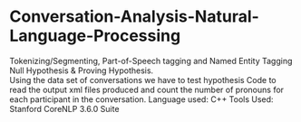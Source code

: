 # Conversation-Analysis-Natural-Language-Processing
Tokenizing/Segmenting, 
Part-of-Speech tagging  and  Named  Entity  Tagging Null Hypothesis &amp; Proving Hypothesis.  
Using the data set of conversations we have to test hypothesis Code to read the output xml files produced and count the number of pronouns for each participant in the conversation. 
Language used: C++ 
Tools Used: Stanford CoreNLP 3.6.0 Suite 
